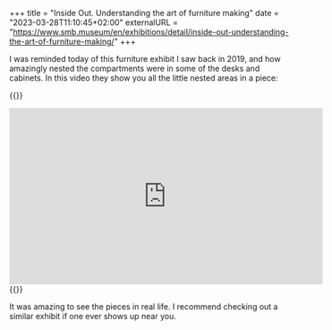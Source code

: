 +++
title = "Inside Out. Understanding the art of furniture making"
date = "2023-03-28T11:10:45+02:00"
externalURL = "https://www.smb.museum/en/exhibitions/detail/inside-out-understanding-the-art-of-furniture-making/"
+++

I was reminded today of this furniture exhibit I saw back in 2019, and how amazingly nested the compartments were in some of the desks and cabinets. In this video they show you all the little nested areas in a piece:

{{<raw>}}
<iframe width="560" height="315" src="https://www.youtube-nocookie.com/embed/yqGpamyu6rg" frameborder="0" allow="accelerometer; autoplay; encrypted-media; gyroscope; picture-in-picture" allowfullscreen></iframe>
{{</raw>}}

It was amazing to see the pieces in real life. I recommend checking out a similar exhibit if one ever shows up near you.
